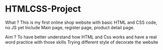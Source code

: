 # HTMLCSS-Project

What ?
This is my first online shop website with basic HTML and CSS code, no JS yet 
Include Main page, register page, product detail page.

Aim ?
To have better understand how HTML and Css works and have a real word practice with those skills 
Trying different style of decorate the website 


